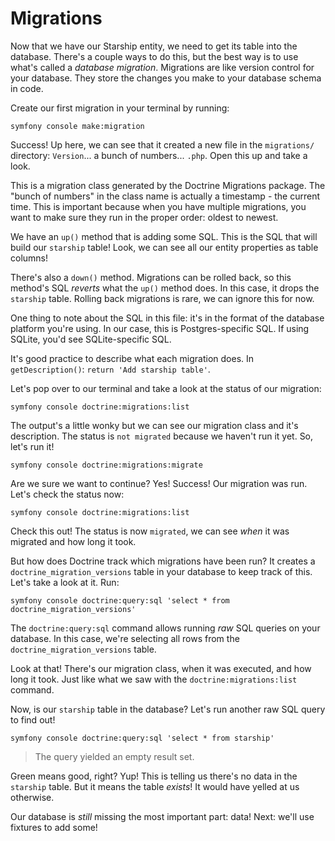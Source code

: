 # Migrations

Now that we have our Starship entity, we need to get its table into the database.
There's a couple ways to do this, but the best way is to use what's called a _database
migration_. Migrations are like version control for your database. They store the
changes you make to your database schema in code.

Create our first migration in your terminal by running:

```terminal
symfony console make:migration
```

Success! Up here, we can see that it created a new file in the `migrations/`
directory: `Version`... a bunch of numbers... `.php`. Open this up and take a look.

This is a migration class generated by the Doctrine Migrations package. The "bunch
of numbers" in the class name is actually a timestamp - the current time. This is
important because when you have multiple migrations, you want to make sure they run
in the proper order: oldest to newest.

We have an `up()` method that is adding some SQL. This is the SQL that will build our
`starship` table! Look, we can see all our entity properties as table columns!

There's also a `down()` method. Migrations can be rolled back, so this method's
SQL _reverts_ what the `up()` method does. In this case, it drops the `starship`
table. Rolling back migrations is rare, we can ignore this for now.

One thing to note about the SQL in this file: it's in the format of the database
platform you're using. In our case, this is Postgres-specific SQL. If using SQLite,
you'd see SQLite-specific SQL.

It's good practice to describe what each migration does. In `getDescription()`:
`return 'Add starship table'`.

Let's pop over to our terminal and take a look at the status of our migration:

```terminal
symfony console doctrine:migrations:list
```

The output's a little wonky but we can see our migration class and it's description.
The status is `not migrated` because we haven't run it yet. So, let's run it!

```terminal
symfony console doctrine:migrations:migrate
```

Are we sure we want to continue? Yes! Success! Our migration was run. Let's check
the status now:

```terminal
symfony console doctrine:migrations:list
```

Check this out! The status is now `migrated`, we can see _when_ it was migrated and
how long it took.

But how does Doctrine track which migrations have been run? It creates a
`doctrine_migration_versions` table in your database to keep track of this. Let's
take a look at it. Run:

```terminal
symfony console doctrine:query:sql 'select * from doctrine_migration_versions'
```

The `doctrine:query:sql` command allows running _raw_ SQL queries on your database.
In this case, we're selecting all rows from the `doctrine_migration_versions` table.

Look at that! There's our migration class, when it was executed, and how long it took.
Just like what we saw with the `doctrine:migrations:list` command.

Now, is our `starship` table in the database? Let's run another raw SQL query to find out!

```terminal
symfony console doctrine:query:sql 'select * from starship'
```

> The query yielded an empty result set.

Green means good, right? Yup! This is telling us there's no data in the `starship` table.
But it means the table _exists_! It would have yelled at us otherwise.

Our database is _still_ missing the most important part: data! Next: we'll use
fixtures to add some!
